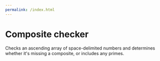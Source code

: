 ```yaml
---
permalink: /index.html
---
```

# Composite checker

Checks an ascending array of space-delimited numbers and determines whether it's missing a composite, or includes any primes.